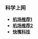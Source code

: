 
### 科学上网
- **[机场推荐1](https://github.com/hwanz/SSR-V2ray-Trojan-vpn)**
- **[机场推荐2](https://maomeng.xyz/2021/06/11/ji-chang-tui-jian-chang-qi-geng-xin/)**
- **[快嘴科技](https://kkzui.com/)**

